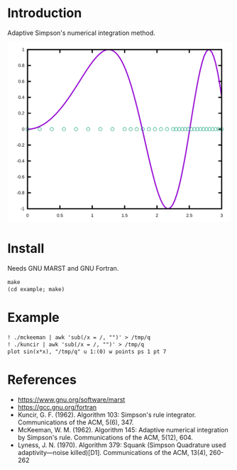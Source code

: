 # Introduction

Adaptive Simpson's numerical integration method.

![sin(x*x)](./img/kuncir.svg)

# Install

Needs GNU MARST and GNU Fortran.

    make
    (cd example; make)

# Example

    ! ./mckeeman | awk 'sub(/x = /, "")' > /tmp/q
    ! ./kuncir | awk 'sub(/x = /, "")' > /tmp/q
    plot sin(x*x), "/tmp/q" u 1:(0) w points ps 1 pt 7

# References

- https://www.gnu.org/software/marst
- https://gcc.gnu.org/fortran
- Kuncir, G. F. (1962). Algorithm 103: Simpson's rule
  integrator. Communications of the ACM, 5(6), 347.
- McKeeman, W. M. (1962). Algorithm 145: Adaptive numerical
  integration by Simpson's rule. Communications of the ACM, 5(12),
  604.
- Lyness, J. N. (1970). Algorithm 379: Squank (Simpson Quadrature used
  adaptivity—noise killed)[D1]. Communications of the ACM, 13(4),
  260-262
